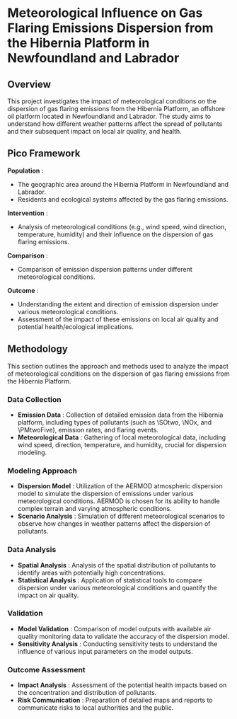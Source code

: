 # Meteorological Influence on Gas Flaring Emissions Dispersion from the Hibernia Platform in Newfoundland and Labrador

## Overview

This project investigates the impact of meteorological conditions on the dispersion of gas flaring emissions from the Hibernia Platform, an offshore oil platform located in Newfoundland and Labrador. The study aims to understand how different weather patterns affect the spread of pollutants and their subsequent impact on local air quality, and  health.

## Pico Framework

**Population** :

* The geographic area around the Hibernia Platform in Newfoundland and Labrador.
* Residents and ecological systems affected by the gas flaring emissions.

 **Intervention** :

* Analysis of meteorological conditions (e.g., wind speed, wind direction, temperature, humidity) and their influence on the dispersion of gas flaring emissions.

 **Comparison** :

* Comparison of emission dispersion patterns under different meteorological conditions.

**Outcome** :

* Understanding the extent and direction of emission dispersion under various meteorological conditions.
* Assessment of the impact of these emissions on local air quality and potential health/ecological implications.


## Methodology

This section outlines the approach and methods used to analyze the impact of meteorological conditions on the dispersion of gas flaring emissions from the Hibernia Platform.

### Data Collection

* **Emission Data** : Collection of detailed emission data from the Hibernia platform, including types of pollutants (such as \SOtwo, \NOx, and \PMtwoFive), emission rates, and flaring events.
* **Meteorological Data** : Gathering of local meteorological data, including wind speed, direction, temperature, and humidity, crucial for dispersion modeling.

### Modeling Approach

* **Dispersion Model** : Utilization of the AERMOD atmospheric dispersion model to simulate the dispersion of emissions under various meteorological conditions. AERMOD is chosen for its ability to handle complex terrain and varying atmospheric conditions.
* **Scenario Analysis** : Simulation of different meteorological scenarios to observe how changes in weather patterns affect the dispersion of pollutants.

### Data Analysis

* **Spatial Analysis** : Analysis of the spatial distribution of pollutants to identify areas with potentially high concentrations.
* **Statistical Analysis** : Application of statistical tools to compare dispersion under various meteorological conditions and quantify the impact on air quality.

### Validation

* **Model Validation** : Comparison of model outputs with available air quality monitoring data to validate the accuracy of the dispersion model.
* **Sensitivity Analysis** : Conducting sensitivity tests to understand the influence of various input parameters on the model outputs.

### Outcome Assessment

* **Impact Analysis** : Assessment of the potential health impacts based on the concentration and distribution of pollutants.
* **Risk Communication** : Preparation of detailed maps and reports to communicate risks to local authorities and the public.
